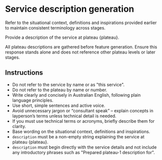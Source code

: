 # Service description generation

Refer to the situational context, definitions and inspirations provided earlier to maintain consistent terminology across stages.

Provide a description of the service at plateau {plateau}.

All plateau descriptions are gathered before feature generation. Ensure this
response stands alone and does not reference other plateau levels or later
stages.

## Instructions

- Do not refer to the service by name or as "this service".
- Do not refer to the plateau by name or number.
- Write clearly and concisely in Australian English, following plain language principles.
- Use short, simple sentences and active voice.
- Avoid unnecessary jargon or “consultant speak” – explain concepts in layperson’s terms unless technical detail is needed.
- If you must use technical terms or acronyms, briefly describe them for clarity.
- Base wording on the situational context, definitions and inspirations.
- `description` must be a non-empty string explaining the service at plateau {plateau}.
- `description` must begin directly with the service details and not include any introductory phrases such as "Prepared plateau-1 description for".
